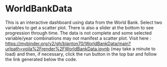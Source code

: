 # WorldBankData

This is an interactive dashboard using data from the World Bank.  Select two variables to get a scatter plot.  There is also a slider at the bottom to see progression through time.  The  data is not complete and some selected variable/year combinations may not manifest a scatter plot.  Visit here : https://mybinder.org/v2/gh/blanton70/WorldBankData/main?urlpath=voila%2Frender%2FWorldBankData.ipynb (may take a minute to load) and then, if necessary, click the run button in the top bar and follow the link generated below the code.

